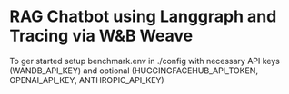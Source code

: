 # RAG Chatbot using Langgraph and Tracing via W&B Weave

To ger started setup benchmark.env in ./config with necessary API keys (WANDB_API_KEY) and optional (HUGGINGFACEHUB_API_TOKEN, OPENAI_API_KEY, ANTHROPIC_API_KEY)
